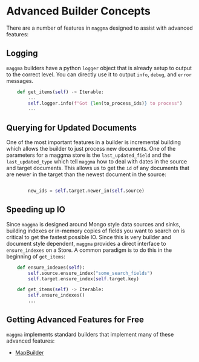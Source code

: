 # Advanced Builder Concepts

There are a number of features in `maggma` designed to assist with advanced features:

## Logging

`maggma` builders have a python `logger` object that is already setup to output to the correct level. You can directly use it to output `info`, `debug`, and `error` messages.

``` python
    def get_items(self) -> Iterable:
        ...
        self.logger.info(f"Got {len(to_process_ids)} to process")
        ...
```

## Querying for Updated Documents

One of the most important features in a builder is incremental building which allows the builder to just process new documents. One of the parameters for a maggma store is the `last_updated_field` and the `last_updated_type` which tell `maggma` how to deal with dates in the source and target documents. This allows us to get the `id` of any documents that are newer in the target than the newest document in the source:

``` python

        new_ids = self.target.newer_in(self.source)
```

## Speeding up IO

Since `maggma` is designed around Mongo style data sources and sinks, building indexes or in-memory copies of fields you want to search on is critical to get the fastest possible IO. Since this is very builder and document style dependent, `maggma` provides a direct interface to `ensure_indexes` on a Store. A common paradigm is to do this in the beginning of `get_items`:

``` python
    def ensure_indexes(self):
        self.source.ensure_index("some_search_fields")
        self.target.ensure_index(self.target.key)

    def get_items(self) -> Iterable:
        self.ensure_indexes()
        ...
```


## Getting Advanced Features for Free

`maggma` implements standard builders that implement many of these advanced features:

- [MapBuilder](map_builder.md)

